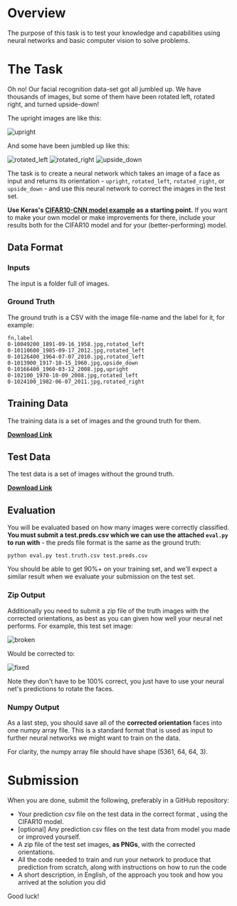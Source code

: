 # Overview

The purpose of this task is to test your knowledge and capabilities using neural networks and basic computer vision to solve problems. 

# The Task

Oh no! Our facial recognition data-set got all jumbled up. We have thousands of images, but some of them have been 
rotated left, rotated right, and turned upside-down! 

The upright images are like this:

![upright](https://imgur.com/WY6x3RG.jpg)

And some have been jumbled up like this:

![rotated_left](https://imgur.com/JWdJl0B.jpg)
![rotated_right](https://imgur.com/73Obelm.jpg)
![upside_down](https://imgur.com/mFUm3E8.jpg)

The task is to create a neural network which takes an image of a face as input and returns its orientation - `upright`, 
`rotated_left`, `rotated_right`, or `upside_down` - and use this neural network to correct the images in the test set.

**Use Keras's [CIFAR10-CNN model example](https://keras.io/examples/cifar10_cnn/) as a starting point.** If you want to make your own model or make improvements for there, include your results both for the CIFAR10 model and for your (better-performing) model.

## Data Format

### Inputs

The input is a folder full of images.

### Ground Truth

The ground truth is a CSV with the image file-name and the label for it, for example:

```
fn,label
0-10049200_1891-09-16_1958.jpg,rotated_left
0-10110600_1985-09-17_2012.jpg,rotated_left
0-10126400_1964-07-07_2010.jpg,rotated_left
0-1013900_1917-10-15_1960.jpg,upside_down
0-10166400_1960-03-12_2008.jpg,upright
0-102100_1970-10-09_2008.jpg,rotated_left
0-1024100_1982-06-07_2011.jpg,rotated_right
```

## Training Data

The training data is a set of images and the ground truth for them.

[**Download Link**](https://www.dropbox.com/s/lbobq9xt3nchq5q/train.rotfaces.zip?dl=0)

## Test Data

The test data is a set of images without the ground truth.

[**Download Link**](https://www.dropbox.com/s/ustfubunhfe47mj/test.rotfaces.zip?dl=0)

## Evaluation

You will be evaluated based on how many images were correctly classified. **You must submit a test.preds.csv which we can
use the attached `eval.py` to run with** - the preds file format is the same as the ground truth:

    python eval.py test.truth.csv test.preds.csv

You should be able to get 90%+ on your training set, and we'll expect a similar result when we evaluate your submission
on the test set.

### Zip Output

Additionally you need to submit a zip file of the truth images with the corrected orientations, as best as you can given 
how well your neural net performs.  For example, this test set image:
  
![broken](https://i.imgur.com/BL3LsDq.jpg)
  
Would be corrected to:
  
![fixed](https://i.imgur.com/YS5I71c.jpg)
  
Note they don't have to be 100% correct, you just have to use your neural net's predictions to rotate the faces.

### Numpy Output

As a last step, you should save all of the **corrected orientation** faces into one numpy array file. This is a standard format that is used as input to further neural networks we might want to train on the data.

For clarity, the numpy array file should have shape (5361, 64, 64, 3).

# Submission

When you are done, submit the following, preferably in a GitHub repository:

* Your prediction csv file on the test data in the correct format , using the CIFAR10 model.
* [optional] Any prediction csv files on the test data from model you made or improved yourself.
* A zip file of the test set images, **as PNGs**, with the corrected orientations.  
* All the code needed to train and run your network to produce that prediction from
  scratch, along with instructions on how to run the code
* A short description, in English, of the approach you took and how you arrived at the solution 
  you did

Good luck!
